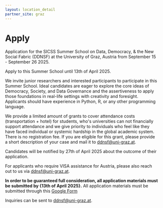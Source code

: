 ```yaml
---
layout: location_detail
partner_site: graz
---
```


[//]: # (Update the following info to match your location!)

# Apply
Application for the SICSS Summer School on Data, Democracy, & the New Social Fabric (DDNSF) at the University of Graz, Austria from September 15 - September 26 2025.

Apply to this Summer School until 13th of April 2025. 

We invite junior researchers and interested participants to participate in this Summer School. Ideal candidates are eager to explore the core ideas of Democracy, Society, and Data Governance and the assertiveness to apply those foundations in real-life settings with creativity and foresight. Applicants should have experience in Python, R, or any other programming language. 


We provide a limited amount of grants to cover attendance costs (transportation + hotel) for students, who's universities can not financially support attendance and we give priority to individuals who feel like they have faced individual or systemic hardship in the global academic system. There is no registration fee.
If you are eligible for this grant, please provide a short description of your case and mail it to ddnsf@uni-graz.at.

Candidates will be notified by 27th of April 2025 about the outcome of their application.

For applicants who require VISA assistance for Austria, please also reach out to us via ddnsf@uni-graz.at.

**In order to be guaranteed full consideration, all application materials must be submitted by {13th of April 2025}.** All application materials must be submitted through this [Google Form](https://forms.gle/LXBgqqCfGRCH65RC6) 

Inquiries can be sent to ddnsf@uni-graz.at.


